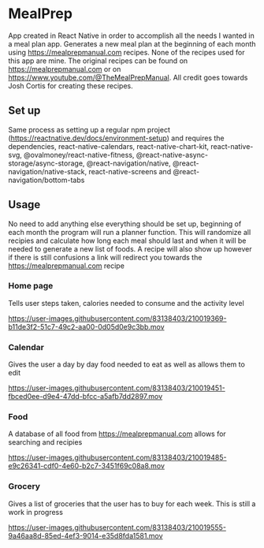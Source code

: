 # MealPrep
App created in React Native in order to accomplish all the needs I wanted in a meal plan app. Generates a new meal plan at the beginning of each month
using https://mealprepmanual.com recipes. None of the recipes used for this app are mine. The original recipes can be found on https://mealprepmanual.com
or on https://www.youtube.com/@TheMealPrepManual. All credit goes towards Josh Cortis for creating these recipes.

## Set up
Same process as setting up a regular npm project (https://reactnative.dev/docs/environment-setup) and requires the dependencies, react-native-calendars, 
react-native-chart-kit, react-native-svg, @ovalmoney/react-native-fitness, @react-native-async-storage/async-storage, @react-navigation/native, @react-navigation/native-stack, 
react-native-screens and @react-navigation/bottom-tabs

## Usage
No need to add anything else everything should be set up, beginning of each month the program will run a planner function. This will randomize all recipies and calculate how long each meal should last and when it will be needed to generate a new list of foods. A recipe will also show up however if there is still confusions a link will redirect you towards the https://mealprepmanual.com recipe

### Home page
Tells user steps taken, calories needed to consume and the activity level

https://user-images.githubusercontent.com/83138403/210019369-b11de3f2-51c7-49c2-aa00-0d05d0e9c3bb.mov


### Calendar

Gives the user a day by day food needed to eat as well as allows them to edit 

https://user-images.githubusercontent.com/83138403/210019451-fbced0ee-d9e4-47dd-bfcc-a5afb7dd2897.mov


### Food

A database of all food from https://mealprepmanual.com allows for searching and recipies

https://user-images.githubusercontent.com/83138403/210019485-e9c26341-cdf0-4e60-b2c7-3451f69c08a8.mov


### Grocery

Gives a list of groceries that the user has to buy for each week. This is still a work in progress

https://user-images.githubusercontent.com/83138403/210019555-9a46aa8d-85ed-4ef3-9014-e35d8fda1581.mov
